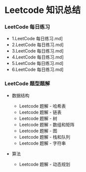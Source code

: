 # Leetcode 知识总结

### LeetCode 每日练习

- <a src="./docs/LeetCode%20每日练习/1.LeetCode%20每日练习.md">1.LeetCode 每日练习.md]</a>
- <a src="./docs/LeetCode%20每日练习/2.LeetCode%20每日练习.md">2.LeetCode 每日练习.md]</a>
- <a src="./docs/LeetCode%20每日练习/3.LeetCode%20每日练习.md">3.LeetCode 每日练习.md]</a>
- <a src="./docs/LeetCode%20每日练习/4.LeetCode%20每日练习.md">4.LeetCode 每日练习.md]</a>
- <a src="./docs/LeetCode%20每日练习/5.LeetCode%20每日练习.md">5.LeetCode 每日练习.md]</a>
- <a src="./docs/LeetCode%20每日练习/6.LeetCode%20每日练习.md">6.LeetCode 每日练习.md]</a>

### LeetCode 题型题解

- 数据结构
  
  - <a src="./docs/LeetCode%20类型题解/Leetcode%20题解%20-%20哈希表.md">Leetcode 题解 - 哈希表</a>
  - <a src="./docs/LeetCode%20类型题解/Leetcode%20题解%20-%20链表.md">Leetcode 题解 - 链表</a>
  - <a src="./docs/LeetCode%20类型题解/Leetcode%20题解%20-%20树.md">Leetcode 题解 - 树</a>
  - <a src="./docs/LeetCode%20类型题解/Leetcode%20题解%20-%20数组和矩阵.md">Leetcode 题解 - 数组和矩阵</a>
  - <a src="./docs/LeetCode%20类型题解/Leetcode%20题解%20-%20图.md">Leetcode 题解 - 图</a>
  - <a src="./docs/LeetCode%20类型题解/Leetcode%20题解%20-%20栈和队列.md">Leetcode 题解 - 栈和队列</a>
  - <a src="./docs/LeetCode%20类型题解/Leetcode%20题解%20-%20字符串.md">Leetcode 题解 - 字符串</a>

- 算法
  
  - <a src="./docs/LeetCode%20类型题解/Leetcode%20题解%20-%20动态规划.md">Leetcode 题解 - 动态规划</a>
